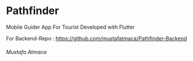 # Pathfinder
Mobile Guider App For Tourist Developed with Flutter

For Backend-Repo : <https://github.com/mustafatmaca/Pathfinder-Backend>

###### Mustafa Atmaca
